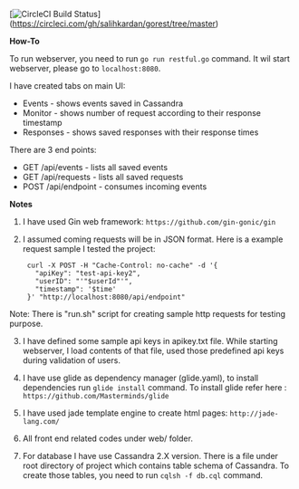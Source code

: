 [![CircleCI Build Status](https://circleci.com/gh/circleci/circleci-docs.svg?style=shield)] (https://circleci.com/gh/salihkardan/gorest/tree/master) 

**How-To**

To run webserver, you need to run `go run restful.go` command. It wil start webserver, please go to `localhost:8080`.

I have created tabs on main UI:
 * Events - shows events saved in Cassandra
 * Monitor - shows number of request according to their response timestamp
 * Responses - shows saved responses with their response times

There are 3 end points:
 * GET /api/events - lists all saved events
 * GET /api/requests - lists all saved requests
 * POST /api/endpoint - consumes incoming events

**Notes**

1) I have used Gin web framework: `https://github.com/gin-gonic/gin`

2) I assumed coming requests will be in JSON format. Here is a example request sample I tested the project:

  		curl -X POST -H "Cache-Control: no-cache" -d '{
          "apiKey": "test-api-key2",
          "userID": "'"$userId"'",
          "timestamp": '$time'
 	    }' "http://localhost:8080/api/endpoint"

  Note: There is "run.sh" script for creating sample http requests for testing purpose.

3) I have defined some sample api keys in apikey.txt file. While starting webserver, I load contents of that file, used those predefined api keys during validation of users.

4) I have use glide as dependency manager (glide.yaml), to install dependencies run `glide install` command. To install glide refer here : `https://github.com/Masterminds/glide`

5) I have used jade template engine to create html pages: `http://jade-lang.com/`

6) All front end related codes under web/ folder.

7) For database I have use Cassandra 2.X version. There is a file under root directory of project which contains
table schema of Cassandra. To create those tables, you need to run `cqlsh -f db.cql` command.
